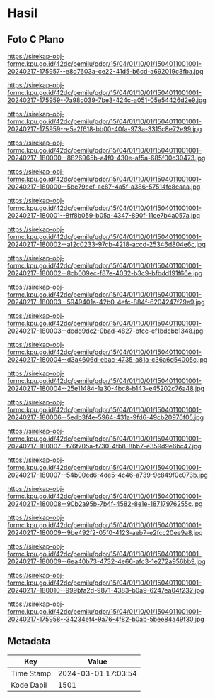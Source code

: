 # Hasil

## Foto C Plano

https://sirekap-obj-formc.kpu.go.id/42dc/pemilu/pdpr/15/04/01/10/01/1504011001001-20240217-175957--e8d7603a-ce22-41d5-b6cd-a692019c3fba.jpg

https://sirekap-obj-formc.kpu.go.id/42dc/pemilu/pdpr/15/04/01/10/01/1504011001001-20240217-175959--7a98c039-7be3-424c-a051-05e54426d2e9.jpg

https://sirekap-obj-formc.kpu.go.id/42dc/pemilu/pdpr/15/04/01/10/01/1504011001001-20240217-175959--e5a2f618-bb00-40fa-973a-3315c8e72e99.jpg

https://sirekap-obj-formc.kpu.go.id/42dc/pemilu/pdpr/15/04/01/10/01/1504011001001-20240217-180000--8826965b-a4f0-430e-af5a-685f00c30473.jpg

https://sirekap-obj-formc.kpu.go.id/42dc/pemilu/pdpr/15/04/01/10/01/1504011001001-20240217-180000--5be79eef-ac87-4a5f-a386-57514fc8eaaa.jpg

https://sirekap-obj-formc.kpu.go.id/42dc/pemilu/pdpr/15/04/01/10/01/1504011001001-20240217-180001--8ff8b059-b05a-4347-890f-11ce7b4a057a.jpg

https://sirekap-obj-formc.kpu.go.id/42dc/pemilu/pdpr/15/04/01/10/01/1504011001001-20240217-180002--a12c0233-97cb-4218-accd-25346d804e6c.jpg

https://sirekap-obj-formc.kpu.go.id/42dc/pemilu/pdpr/15/04/01/10/01/1504011001001-20240217-180002--8cb009ec-f87e-4032-b3c9-bfbdd191f66e.jpg

https://sirekap-obj-formc.kpu.go.id/42dc/pemilu/pdpr/15/04/01/10/01/1504011001001-20240217-180003--5949401a-42b0-4efc-884f-6204247f29e9.jpg

https://sirekap-obj-formc.kpu.go.id/42dc/pemilu/pdpr/15/04/01/10/01/1504011001001-20240217-180003--dedd9dc2-0bad-4827-bfcc-ef1bdcbb1348.jpg

https://sirekap-obj-formc.kpu.go.id/42dc/pemilu/pdpr/15/04/01/10/01/1504011001001-20240217-180004--d3a4606d-ebac-4735-a81a-c36a6d54005c.jpg

https://sirekap-obj-formc.kpu.go.id/42dc/pemilu/pdpr/15/04/01/10/01/1504011001001-20240217-180004--25e11484-1a30-4bc8-b143-e45202c76a48.jpg

https://sirekap-obj-formc.kpu.go.id/42dc/pemilu/pdpr/15/04/01/10/01/1504011001001-20240217-180006--5edb3f4e-5964-431a-9fd6-49cb20976f05.jpg

https://sirekap-obj-formc.kpu.go.id/42dc/pemilu/pdpr/15/04/01/10/01/1504011001001-20240217-180007--f76f705a-f730-4fb8-8bb7-e359d9e6bc47.jpg

https://sirekap-obj-formc.kpu.go.id/42dc/pemilu/pdpr/15/04/01/10/01/1504011001001-20240217-180007--54b00ed6-4de5-4c46-a739-9c849f0c073b.jpg

https://sirekap-obj-formc.kpu.go.id/42dc/pemilu/pdpr/15/04/01/10/01/1504011001001-20240217-180008--90b2a95b-7b4f-4582-8e1e-18717976255c.jpg

https://sirekap-obj-formc.kpu.go.id/42dc/pemilu/pdpr/15/04/01/10/01/1504011001001-20240217-180009--9be492f2-05f0-4123-aeb7-e2fcc20ee9a8.jpg

https://sirekap-obj-formc.kpu.go.id/42dc/pemilu/pdpr/15/04/01/10/01/1504011001001-20240217-180009--6ea40b73-4732-4e66-afc3-1e272a956bb9.jpg

https://sirekap-obj-formc.kpu.go.id/42dc/pemilu/pdpr/15/04/01/10/01/1504011001001-20240217-180010--999bfa2d-9871-4383-b0a9-6247ea04f232.jpg

https://sirekap-obj-formc.kpu.go.id/42dc/pemilu/pdpr/15/04/01/10/01/1504011001001-20240217-175958--34234ef4-9a76-4f82-b0ab-5bee84a49f30.jpg


## Metadata

| Key        | Value               |
| ---------- | ------------------- |
| Time Stamp | 2024-03-01 17:03:54 |
| Kode Dapil | 1501                |



